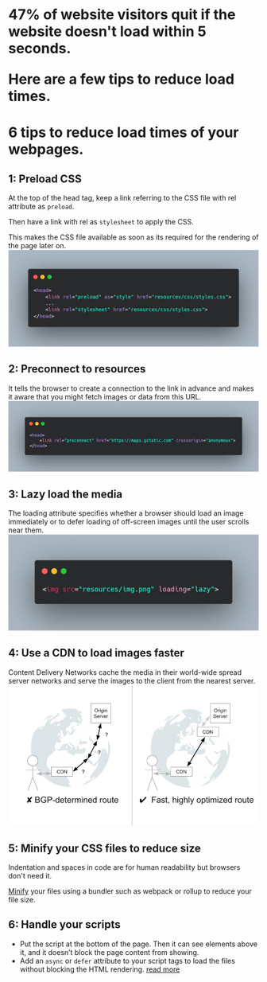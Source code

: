 <h1>47% of website visitors quit if the website doesn't load within 5 seconds.

Here are a few tips to reduce load times.</h1>

# 6 tips to reduce load times of your webpages.
## 1: Preload CSS
At the top of the head tag, keep a link referring to the CSS file with rel attribute as `preload`.

Then have a link with rel as `stylesheet` to apply the CSS.

This makes the CSS file available as soon as its required for the rendering of the page later on.
![](./images/preload.jpg)

## 2: Preconnect to resources

It tells the browser to create a connection to the link in advance and makes it aware that you might fetch images or data from this URL.
![](./images/preconnect.jpg)

## 3: Lazy load the media

The loading attribute specifies whether a browser should load an image immediately or to defer loading of off-screen images until the user scrolls near them.
![](./images/lazyload.jpg)

## 4: Use a CDN to load images faster

Content Delivery Networks cache the media in their world-wide spread server networks and serve the images to the client from the nearest server.
![](./images/CDN.jpg)

## 5: Minify your CSS files to reduce size

Indentation and spaces in code are for human readability but browsers don't need it.

[Minify](https://web.dev/minify-css/) your files using a bundler such as webpack or rollup to reduce your file size. 

## 6: Handle your scripts 

- Put the script at the bottom of the page. Then it can see elements above it, and it doesn’t block the page content from showing.
- Add an `async` or `defer` attribute to your script tags to load the files without blocking the HTML rendering.
[read more](https://javascript.info/script-async-defer)
